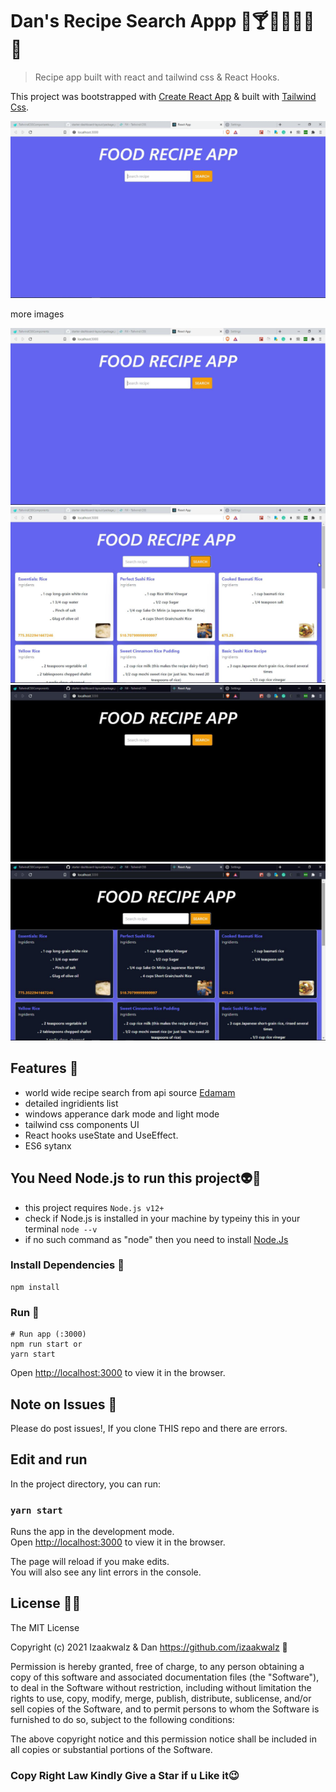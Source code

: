 # Dan's Recipe Search Appp 🍕🍸🍹🍉🍎🍍🥥

> Recipe app built with react and tailwind css & React Hooks.

This project was bootstrapped with [Create React App](https://github.com/facebook/create-react-app) & built with [Tailwind Css](https://tailwindcss.com).

![screenshot](/Uploads/thumb.gif)

more images

![screenshot](/Uploads/thumb1.png)
![screenshot](/Uploads/thumb2.png)
![screenshot](/Uploads/thumb3.png)
![screenshot](/Uploads/thumb4.png)

## Features 🍊

- world wide recipe search from api source [Edamam](https://www.edamam.com)
- detailed ingridients list
- windows apperance dark mode and light mode
- tailwind css components UI
- React hooks useState and UseEffect.
- ES6 sytanx

## You Need Node.js to run this project👽💭

- this project requires `Node.js v12+`
- check if Node.js is installed in your machine by typeiny this in your terminal `node --v`
- if no such command as "node" then you need to install [Node.Js](http://nodejs.com)

### Install Dependencies 🍉

```
npm install
```

### Run 🍏

```
# Run app (:3000)
npm run start or
yarn start
```

Open [http://localhost:3000](http://localhost:3000) to view it in the browser.

## Note on Issues 🚫

Please do post issues!, If you clone THIS repo and there are errors.

## Edit and run

In the project directory, you can run:

### `yarn start`

Runs the app in the development mode.\
Open [http://localhost:3000](http://localhost:3000) to view it in the browser.

The page will reload if you make edits.\
You will also see any lint errors in the console.

## License 🏴‍☠️

The MIT License

Copyright (c) 2021 Izaakwalz & Dan https://github.com/izaakwalz 💝

Permission is hereby granted, free of charge, to any person obtaining a copy
of this software and associated documentation files (the "Software"), to deal
in the Software without restriction, including without limitation the rights
to use, copy, modify, merge, publish, distribute, sublicense, and/or sell
copies of the Software, and to permit persons to whom the Software is
furnished to do so, subject to the following conditions:

The above copyright notice and this permission notice shall be included in
all copies or substantial portions of the Software.

### Copy Right Law Kindly Give a Star if u Like it😉
